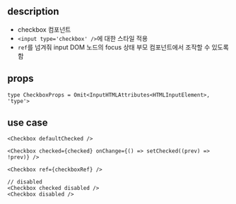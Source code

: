 ## description

- checkbox 컴포넌트
- `<input type='checkbox' />`에 대한 스타일 적용
- `ref`를 넘겨줘 input DOM 노드의 focus 상태 부모 컴포넌트에서 조작할 수 있도록 함

## props

```tsx
type CheckboxProps = Omit<InputHTMLAttributes<HTMLInputElement>, 'type'>
```

## use case

```tsx
<Checkbox defaultChecked />

<Checkbox checked={checked} onChange={() => setChecked((prev) => !prev)} />

<Checkbox ref={checkboxRef} />

// disabled
<Checkbox checked disabled />
<Checkbox disabled />
```
